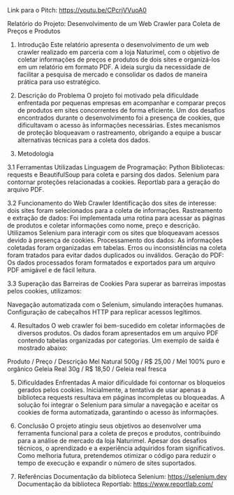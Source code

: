 Link para o Pitch: https://youtu.be/CPcrjVVuoA0

Relatório do Projeto: Desenvolvimento de um Web Crawler para Coleta de Preços e Produtos

1. Introdução
Este relatório apresenta o desenvolvimento de um web crawler realizado em parceria com a loja Naturimel, com o objetivo de coletar informações de preços e produtos de dois sites e organizá-los em um relatório em formato PDF. A ideia surgiu da necessidade de facilitar a pesquisa de mercado e consolidar os dados de maneira prática para uso estratégico.

2. Descrição do Problema
O projeto foi motivado pela dificuldade enfrentada por pequenas empresas em acompanhar e comparar preços de produtos em sites concorrentes de forma eficiente. Um dos desafios encontrados durante o desenvolvimento foi a presença de cookies, que dificultavam o acesso às informações necessárias. Estes mecanismos de proteção bloqueavam o rastreamento, obrigando a equipe a buscar alternativas técnicas para a coleta dos dados.

3. Metodologia

3.1 Ferramentas Utilizadas
Linguagem de Programação: Python
Bibliotecas:
requests e BeautifulSoup para coleta e parsing dos dados.
Selenium para contornar proteções relacionadas a cookies.
Reportlab para a geração do arquivo PDF.

3.2 Funcionamento do Web Crawler
Identificação dos sites de interesse: dois sites foram selecionados para a coleta de informações.
Rastreamento e extração de dados:
Foi implementada uma rotina para acessar as páginas de produtos e coletar informações como nome, preço e descrição.
Utilizamos Selenium para interagir com os sites que bloqueavam acessos devido à presença de cookies.
Processamento dos dados:
As informações coletadas foram organizadas em tabelas.
Erros ou inconsistências na coleta foram tratados para evitar dados duplicados ou inválidos.
Geração do PDF:
Os dados processados foram formatados e exportados para um arquivo PDF amigável e de fácil leitura.

3.3 Superação das Barreiras de Cookies
Para superar as barreiras impostas pelos cookies, utilizamos:

Navegação automatizada com o Selenium, simulando interações humanas.
Configuração de cabeçalhos HTTP para replicar acessos legítimos.

4. Resultados
O web crawler foi bem-sucedido em coletar informações de diversos produtos. Os dados foram apresentados em um arquivo PDF contendo tabelas organizadas por categorias. Um exemplo de saída é mostrado abaixo:

Produto	/     Preço     /   	Descrição
Mel Natural 500g   /	R$ 25,00   /	Mel 100% puro e orgânico
Geleia Real 30g    / 	R$ 18,50  /	Geleia real fresca

5. Dificuldades Enfrentadas
A maior dificuldade foi contornar os bloqueios gerados pelos cookies. Inicialmente, a tentativa de usar apenas a biblioteca requests resultava em páginas incompletas ou bloqueadas. A solução foi integrar o Selenium para simular a navegação e aceitar os cookies de forma automatizada, garantindo o acesso às informações.

6. Conclusão
O projeto atingiu seus objetivos ao desenvolver uma ferramenta funcional para a coleta de preços e produtos, contribuindo para a análise de mercado da loja Naturimel. Apesar dos desafios técnicos, o aprendizado e a experiência adquiridos foram significativos. Como melhoria futura, pretendemos otimizar o código para reduzir o tempo de execução e expandir o número de sites suportados.

7. Referências
Documentação da biblioteca Selenium: https://selenium.dev
Documentação da biblioteca Reportlab: https://www.reportlab.com/
